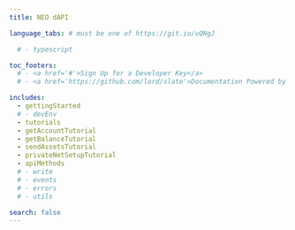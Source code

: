 ```yaml
---
title: NEO dAPI

language_tabs: # must be one of https://git.io/vQNgJ

  # - typescript

toc_footers:
  # - <a href='#'>Sign Up for a Developer Key</a>
  # - <a href='https://github.com/lord/slate'>Documentation Powered by Slate</a>

includes:
  - gettingStarted
  # - devEnv
  - tutorials
  - getAccountTutorial
  - getBalanceTutorial
  - sendAssetsTutorial
  - privateNetSetupTutorial
  - apiMethods
  # - write
  # - events
  # - errors
  # - utils

search: false
---
```

